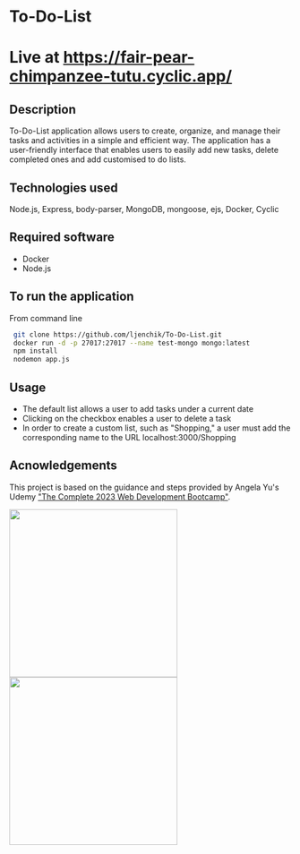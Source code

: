 # To-Do-List

# Live at <a src="https://fair-pear-chimpanzee-tutu.cyclic.app/"> https://fair-pear-chimpanzee-tutu.cyclic.app/ </a>
## Description

To-Do-List application allows users to create, organize, and manage their tasks and activities in a simple and efficient way. 
The application has a user-friendly interface that enables users to easily add new tasks, delete completed ones and add customised to do lists.

## Technologies used 

Node.js, Express, body-parser, MongoDB, mongoose, ejs, Docker, Cyclic



## Required software

- Docker
- Node.js

## To run the application

From command line
 
```bash
 git clone https://github.com/ljenchik/To-Do-List.git
 docker run -d -p 27017:27017 --name test-mongo mongo:latest
 npm install
 nodemon app.js
```

## Usage

- The default list allows a user to add tasks under a current date
- Clicking on the checkbox enables a user to delete a task
- In order to create a custom list, such as "Shopping," a user must add the corresponding name to the URL localhost:3000/Shopping


## Acnowledgements

This project is based on the guidance and steps provided by Angela Yu's Udemy <a href="https://www.udemy.com/course/the-complete-web-development-bootcamp/learn/lecture/18125215#questions/18744410"> 
"The Complete 2023 Web Development Bootcamp"</a>. 



<img src="https://github.com/ljenchik/To-Do-List/assets/84686704/97c6945e-22fc-4a41-8dee-9fc06dd37ac5" width="300px">
<img src="https://github.com/ljenchik/To-Do-List/assets/84686704/c483abfc-b506-4af1-b82c-e583bb1acab2" width="300px">
